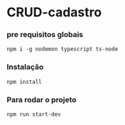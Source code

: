 # CRUD-cadastro

### pre requisitos globais
`npm i -g nodemon typescript ts-node`

### Instalação
`npm install`

### Para rodar o projeto
`npm run start-dev`